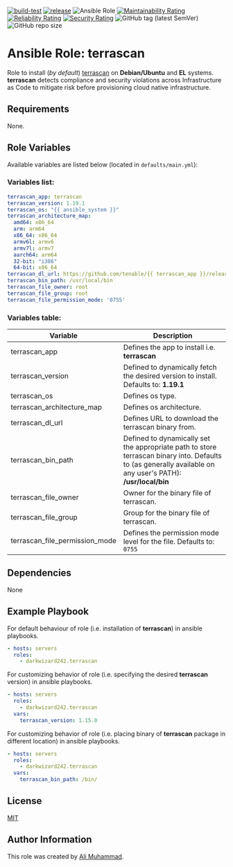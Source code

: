 [![build-test](https://github.com/darkwizard242/ansible-role-terrascan/workflows/build-and-test/badge.svg?branch=master)](https://github.com/darkwizard242/ansible-role-terrascan/actions?query=workflow%3Abuild-and-test) [![release](https://github.com/darkwizard242/ansible-role-terrascan/workflows/release/badge.svg)](https://github.com/darkwizard242/ansible-role-terrascan/actions?query=workflow%3Arelease) ![Ansible Role](https://img.shields.io/ansible/role/d/darkwizard242/terrascan) [![Maintainability Rating](https://sonarcloud.io/api/project_badges/measure?project=ansible-role-terrascan&metric=sqale_rating)](https://sonarcloud.io/dashboard?id=ansible-role-terrascan) [![Reliability Rating](https://sonarcloud.io/api/project_badges/measure?project=ansible-role-terrascan&metric=reliability_rating)](https://sonarcloud.io/dashboard?id=ansible-role-terrascan) [![Security Rating](https://sonarcloud.io/api/project_badges/measure?project=ansible-role-terrascan&metric=security_rating)](https://sonarcloud.io/dashboard?id=ansible-role-terrascan) ![GitHub tag (latest SemVer)](https://img.shields.io/github/tag/darkwizard242/ansible-role-terrascan?label=release) ![GitHub repo size](https://img.shields.io/github/repo-size/darkwizard242/ansible-role-terrascan?color=orange&style=flat-square)

# Ansible Role: terrascan

Role to install (_by default_) [terrascan](https://runterrascan.io/) on **Debian/Ubuntu** and **EL** systems. **terrascan** detects compliance and security violations across Infrastructure as Code to mitigate risk before provisioning cloud native infrastructure.

## Requirements

None.

## Role Variables

Available variables are listed below (located in `defaults/main.yml`):

### Variables list:

```yaml
terrascan_app: terrascan
terrascan_version: 1.19.1
terrascan_os: "{{ ansible_system }}"
terrascan_architecture_map:
  amd64: x86_64
  arm: arm64
  x86_64: x86_64
  armv6l: armv6
  armv7l: armv7
  aarch64: arm64
  32-bit: "i386"
  64-bit: x86_64
terrascan_dl_url: https://github.com/tenable/{{ terrascan_app }}/releases/download/v{{ terrascan_version }}/{{ terrascan_app }}_{{ terrascan_version }}_{{ terrascan_os }}_{{ terrascan_architecture_map[ansible_architecture] }}.tar.gz
terrascan_bin_path: /usr/local/bin
terrascan_file_owner: root
terrascan_file_group: root
terrascan_file_permission_mode: '0755'
```

### Variables table:

Variable                       | Description
------------------------------ | -----------------------------------------------------------------------------------------------------------------------------------------------------------
terrascan_app                  | Defines the app to install i.e. **terrascan**
terrascan_version              | Defined to dynamically fetch the desired version to install. Defaults to: **1.19.1**
terrascan_os                   | Defines os type.
terrascan_architecture_map     | Defines os architecture.
terrascan_dl_url               | Defines URL to download the terrascan binary from.
terrascan_bin_path             | Defined to dynamically set the appropriate path to store terrascan binary into. Defaults to (as generally available on any user's PATH): **/usr/local/bin**
terrascan_file_owner           | Owner for the binary file of terrascan.
terrascan_file_group           | Group for the binary file of terrascan.
terrascan_file_permission_mode | Defines the permission mode level for the file. Defaults to: `0755`

## Dependencies

None

## Example Playbook

For default behaviour of role (i.e. installation of **terrascan**) in ansible playbooks.

```yaml
- hosts: servers
  roles:
    - darkwizard242.terrascan
```

For customizing behavior of role (i.e. specifying the desired **terrascan** version) in ansible playbooks.

```yaml
- hosts: servers
  roles:
    - darkwizard242.terrascan
  vars:
    terrascan_version: 1.15.0
```

For customizing behavior of role (i.e. placing binary of **terrascan** package in different location) in ansible playbooks.

```yaml
- hosts: servers
  roles:
    - darkwizard242.terrascan
  vars:
    terrascan_bin_path: /bin/
```

## License

[MIT](https://github.com/darkwizard242/ansible-role-terrascan/blob/master/LICENSE)

## Author Information

This role was created by [Ali Muhammad](https://www.alimuhammad.dev/).
